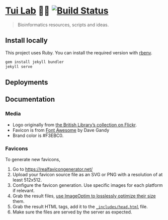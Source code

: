 [Tui Lab](https://tuilab.github.io/) :school::cop: [![Build Status](https://travis-ci.org/tuilab/tuilab.github.io.svg?branch=master)](https://travis-ci.org/tuilab/tuilab.github.io)
====================

> Bioinformatics resources, scripts and ideas.

## Install locally

This project uses Ruby. You can install the required version with [rbenv](https://github.com/rbenv/rbenv).

```sh
gem install jekyll bundler
jekyll serve
```

## Deployments

## Documentation

### Media

- Logo originally from [the British Library’s collection on Flickr](https://www.flickr.com/photos/britishlibrary/11168772415/in/photolist-i1WSVD).
- Favicon is from [Font Awesome](http://fontawesome.io/) by Dave Gandy
- Brand color is #F3EBC0.

### Favicons

To generate new favicons,

1. Go to https://realfavicongenerator.net/
2. Upload your favicon source file as an SVG or PNG with a resolution of at least 512x512.
3. Configure the favicon generation. Use specific images for each platform if relevant.
4. Grab the result files, [use ImageOptim to losslessly optimize their size](https://imageoptim.com/) them.
5. Grab the result HTML tags, add it to the [`_includes/head.html`](_includes/head.html) file.
6. Make sure the files are served by the server as expected.
